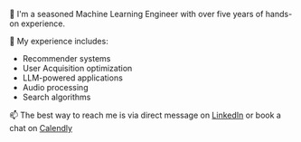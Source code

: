 👋 I'm a seasoned Machine Learning Engineer with over five years of hands-on experience.

👀 My experience includes:
  - Recommender systems
  - User Acquisition optimization
  - LLM-powered applications
  - Audio processing
  - Search algorithms

📫  The best way to reach me is via direct message on [LinkedIn](https://www.linkedin.com/in/popov-igor/) or book a chat on [Calendly](https://calendly.com/moscow-orsk/quick-chat)

<!---
orsk-moscow/orsk-moscow is a ✨ special ✨ repository because its `README.md` (this file) appears on your GitHub profile.
You can click the Preview link to take a look at your changes.
--->
